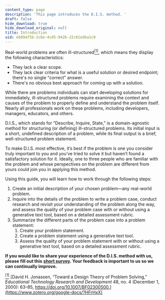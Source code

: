 ```yaml
---
content_type: page
description: 'This page introduces the D.I.S. method. '
draft: false
hide_download: true
hide_download_original: null
title: Introduction
uid: eb69af5b-2cbe-4cd5-9426-22c81edba1c9
---
```

Real-world problems are often ill-structured[<sup>\[1\]</sup>](https://ocw-studio.odl.mit.edu/sites/defining-real-world-problems-with-the-dis-method-describe-inquire-state/type/page/new/?size=0#_ftn1), which means they display the following characteristics:

- They lack a clear scope.
- They lack clear criteria for what is a useful solution or desired endpoint; there's no single "correct" answer.
- There's no obvious best approach for coming up with a solution.

While there are problems individuals can start developing solutions for immediately, ill-structured problems require examining the context and causes of the problem to properly define and understand the problem itself. Nearly all professionals work on these problems, including developers, managers, educators, and others.

D.I.S., which stands for “Describe, Inquire, State," is a domain-agnostic method for structuring (or defining) ill-structured problems. Its initial input is a short, undefined description of a problem, while its final output is a brief, well-structured problem statement.

To make D.I.S. most effective, it’s best if the problem is one you consider truly important to you and you’ve tried to solve it but haven’t found a satisfactory solution for it. Ideally, one to three people who are familiar with the problem and whose perspectives on the problem are different from yours could join you in applying this method.

Using this guide, you will learn how to work through the following steps:

1. Create an initial description of your chosen problem—any real-world problem.
2. Inquire into the details of the problem to write a problem case, conduct research and revisit your understanding of the problem along the way, and assess the quality of your problem case with or without using a generative text tool, based on a detailed assessment rubric.
3. Summarize the different parts of the problem case into a problem statement:
    1. Create your problem statement.
    2. Create a problem statement using a generative text tool.
    3. Assess the quality of your problem statement with or without using a generative text tool, based on a detailed assessment rubric.

**If you would like to share your experience of the D.I.S. method with us, please fill out this** [**short survey**](https://docs.google.com/forms/d/e/1FAIpQLScPjVlGe6lJFM8s2dbJsLP2jef1snx-7cI5bkH9pC0jCb9pSQ/viewform?usp=sf_link)**. Your feedback is important to us so we can continually improve.**

[<sup>\[1\]</sup>](https://ocw-studio.odl.mit.edu/sites/defining-real-world-problems-with-the-dis-method-describe-inquire-state/type/page/new/?size=0#_ftnref1) [David H. Jonassen, “Toward a Design Theory of Problem Solving,” *Educational Technology Research and Development* 48, no. 4 (December 1, 2000): 63–85, https://doi.org/10.1007/BF02300500.](https://www.zotero.org/google-docs/?HFrHxX)
